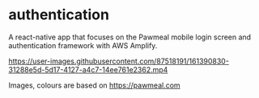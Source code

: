 # authentication
A react-native app that focuses on the Pawmeal mobile login screen and authentication framework with AWS Amplify.

https://user-images.githubusercontent.com/87518191/161390830-31288e5d-5d17-4127-a4c7-14ee761e2362.mp4

Images, colours are based on https://pawmeal.com 
